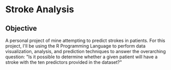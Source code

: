 # Stroke Analysis

## Objective
A personal project of mine attempting to predict strokes in patients. For this project, I'll be using the R Programming Language to perform data visualization, analysis, and prediction techniques to answer the overarching question: "Is it possible to determine whether a given patient will have a stroke with the ten predictors provided in the dataset?"

